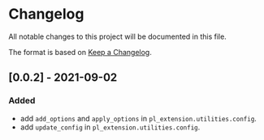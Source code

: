# Changelog

All notable changes to this project will be documented in this file.

The format is based on [Keep a Changelog](http://keepachangelog.com/en/1.0.0/).


## [0.0.2] - 2021-09-02

### Added

- add `add_options` and `apply_options` in `pl_extension.utilities.config`.
- add `update_config` in `pl_extension.utilities.config`.
